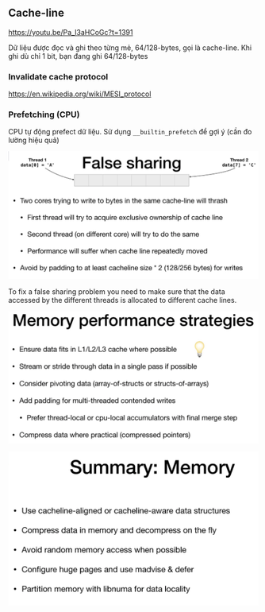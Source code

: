 ## Cache-line
https://youtu.be/Pa_l3aHCoGc?t=1391

Dữ liệu được đọc và ghi theo từng mẻ, 64/128-bytes, gọi là cache-line.
Khi ghi dù chỉ 1 bit, bạn đang ghi 64/128-bytes


### Invalidate cache protocol
https://en.wikipedia.org/wiki/MESI_protocol


### Prefetching (CPU)

CPU tự động prefect dữ liệu. Sử dụng `__builtin_prefetch` để gợi ý (cần đo lường hiệu quả)

![](false-sharing.png)

To fix a false sharing problem you need to make sure that the data accessed by the different threads is allocated to different cache lines.

![](mem-perf-tip1.png)

![](mem-perf-tip2.png)